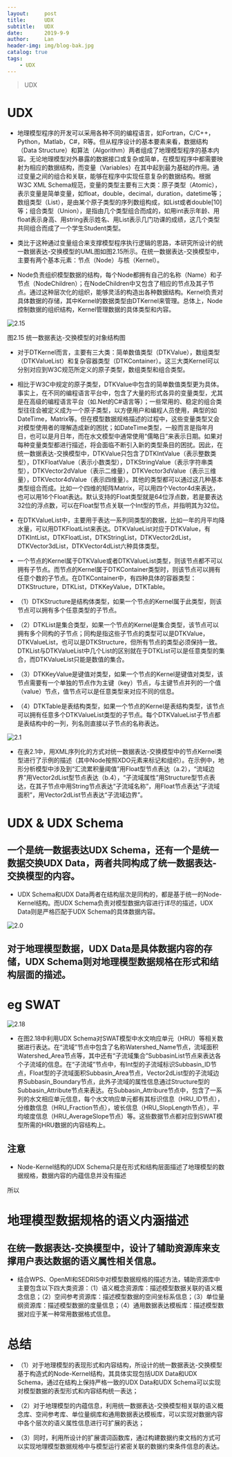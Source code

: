 ```yaml
---
layout:     post
title:      UDX
subtitle:   UDX
date:       2019-9-9
author:     Lan
header-img: img/blog-bak.jpg
catalog: true
tags:
    - UDX
---
```

>UDX

# UDX

- 地理模型程序的开发可以采用各种不同的编程语言，如Fortran，C/C++，Python，Matlab，C#，R等。但从程序设计的基本要素来看，数据结构（Data Structure）和算法（Algorithm）两者组成了地理模型程序的基本内容。无论地理模型对外暴露的数据接口或复杂或简单，在模型程序中都需要映射为相应的数据结构，而变量（Variables）在其中起到最为基础的作用。通过变量之间的组合和关联，能够在程序中实现任意复杂的数据结构。根据W3C XML Schema规范，变量的类型主要有三大类：原子类型（Atomic），表示变量是简单变量，如float，double，decimal，duration，datetime等；数组类型（List），是由某个原子类型的序列数组构成，如List<double>或者double[10]等；组合类型（Union），是指由几个类型组合而成的，如用int表示年龄、用float表示身高、用string表示姓名、用List<int>表示几门功课的成绩，这几个类型共同组合而成了一个学生Student类型。

- 类比于这种通过变量组合来支撑模型程序执行逻辑的思路，本研究所设计的统一数据表达-交换模型的UML图如图2.15所示。在统一数据表达-交换模型中，主要有两个基本元素：节点（Node）与核（Kernel）。

- Node负责组织模型数据的结构，每个Node都拥有自己的名称（Name）和子节点（NodeChildren）；在NodeChildren中又包含了相应的节点及其子节点。通过这种层次化的组织，能够灵活的构造出各种数据结构。Kernel负责对具体数据的存储，其中Kernel的数据类型由DTKernel来管理。总体上，Node控制数据的组织结构，Kernel管理数据的具体类型和内容。

![2.15](/img/blogimgs/19-9-9-UDX01.png)

图2.15 统一数据表达-交换模型的对象结构图

- 对于DTKernel而言，主要有三大类：简单数值类型（DTKValue），数组类型（DTKValueList）和复杂容器类型（DTKContainer）。这三大类Kernel可以分别对应到W3C规范所定义的原子类型，数组类型和组合类型。

- 相比于W3C中规定的原子类型，DTKValue中包含的简单数值类型更为具体。事实上，在不同的编程语言平台中，包含了大量的形式各异的变量类型，尤其是在高级的编程语言平台（如.Net的C#语言等）；一些常用的、稳定的组合类型往往会被定义成为一个原子类型，以方便用户和编程人员使用，典型的如DateTime，Matrix等。但在模型数据规格描述的过程中，这些变量类型又会对模型使用者的理解造成新的困扰；如DateTime类型，一般而言是指年月日，也可以是月日年，而在水文模型中通常使用“儒略日”来表示日期。如果对每种变量类型都进行描述，将会面临不断引入新的类型条目的困扰。因此，在统一数据表达-交换模型中，DTKValue只包含了DTKIntValue（表示整数类型），DTKFloatValue（表示小数类型），DTKStringValue（表示字符串类型），DTKVector2dValue（表示二维量），DTKVector3dValue（表示三维量），DTKVector4dValue（表示四维量）。其他的类型都可以通过这几种基本类型组合而成。比如一个四维的矩阵Matrix，可以用四个Vector4d来表达，也可以用16个Float表达。默认支持的Float类型就是64位浮点数，若是要表达32位的浮点数，可以在Float型节点关联一个Int型的节点，并指明其为32位。

- 在DTKValueList中，主要用于表达一系列同类型的数据，比如一年的月平均降水量，可以用DTKFloatList来表达。DTKValueList对应于DTKValue，有DTKIntList，DTKFloatList，DTKStringList，DTKVector2dList，DTKVector3dList，DTKVector4dList六种具体类型。

- 一个节点的Kernel属于DTKValue或者DTKValueList类型，则该节点都不可以拥有子节点。而节点的Kernel属于DTKContainer类型时，则该节点可以拥有任意个数的子节点。在DTKContainer中，有四种具体的容器类型：DTKStructure，DTKList，DTKKeyValue，DTKTable。

- （1）DTKStructure是结构体类型，如果一个节点的Kernel属于此类型，则该节点可以拥有多个任意类型的子节点。
- （2）DTKList是集合类型，如果一个节点的Kernel是集合类型，该节点可以拥有多个同构的子节点；同构是指这些子节点的类型可以是DTKValue，DTKValueList，也可以是DTKStructure，但所有节点的类型必须保持一致。DTKList与DTKValueList中几个List的区别就在于DTKList可以是任意类型的集合，而DTKValueList只能是数值的集合。
- （3）DTKKeyValue是键值对类型，如果一个节点的Kernel是键值对类型，该节点需要有一个单独的节点作为主键（key）节点，与主键节点并列的一个值（value）节点，值节点可以是任意类型来对应不同的信息。
- （4）DTKTable是表结构类型，如果一个节点的Kernel是表结构类型，该节点可以拥有任意多个DTKValueList类型的子节点。每个DTKValueList子节点都是表结构中的一列，列名则直接以子节点的名称表达。



![2.1](/img/blogimgs/19-9-9-UDX2.png)

- 在表2.1中，用XML序列化的方式对统一数据表达-交换模型中的节点Kernel类型进行了示例的描述（其中Node按照XDO元素来标记和组织）。在示例中，地形分析模型中涉及到“汇流累积量阈值”用Float型节点表达（a.2），“流域边界”用Vector2dList型节点表达（b.4），“子流域属性”用Structure型节点表达，在其子节点中用String节点表达“子流域名称”，用Float节点表达“子流域面积”，用Vector2dList节点表达“子流域边界”。




# UDX & UDX Schema


## 一个是统一数据表达UDX Schema，还有一个是统一数据交换UDX Data，两者共同构成了统一数据表达-交换模型的内容。

- UDX Schema和UDX Data两者在结构层次是同构的，都是基于统一的Node-Kernel结构。而UDX Schema负责对模型数据内容进行详尽的描述，UDX Data则是严格匹配于UDX Schema的具体数据内容。


![2.0](/img/blogimgs/19-9-9-udx.png)

## 对于地理模型数据，UDX Data是具体数据内容的存储，UDX Schema则对地理模型数据规格在形式和结构层面的描述。

# eg SWAT

![2.18](/img/blogimgs/19-9-9-UDX4.png)

- 在图2.18中利用UDX Schema对SWAT模型中水文响应单元（HRU）等相关数据进行表达。在“流域”节点中包含了名称Watershed_Name节点，流域面积Watershed_Area节点等，其中还有“子流域集合”SubbasinList节点来表达各个子流域的信息。在“子流域”节点中，有Int型的子流域标识Subbasin_ID节点，Float型的子流域面积Subbasin_Area节点，Vector2dList型的子流域边界Subbasin_Boundary节点，此外子流域的属性信息通过Structure型的Subbasin_Attribute节点来表达。在Subbasin_Attribure节点中，包含了一系列的水文相应单元信息，每个水文响应单元都有其标识信息（HRU_ID节点），分维数信息（HRU_Fraction节点），坡长信息（HRU_SlopLength节点），平均坡度信息（HRU_AverageSlope节点）等。这些数据节点都对应到SWAT模型所需的HRU数据的内容结构上。

## 注意
- Node-Kernel结构的UDX Schema只是在形式和结构层面描述了地理模型的数据规格，数据内容的内蕴信息并没有描述

所以
# 地理模型数据规格的语义内涵描述

## 在统一数据表达-交换模型中，设计了辅助资源库来支撑用户表达数据的语义属性相关信息。

- 结合WPS、OpenMI和SEDRIS中对模型数据规格的描述方法，辅助资源库中主要包含以下四大类资源：（1）语义概念资源库：描述模型数据关联的语义概念信息；（2）空间参考资源库：描述模型数据的空间坐标系信息；（3）单位量纲资源库：描述模型数据的度量信息；（4）通用数据表达模板库：描述模型数据对应于某一种常用数据格式信息。

# 总结

- （1）对于地理模型的表现形式和内容结构，所设计的统一数据表达-交换模型基于构造式的Node-Kernel结构，其具体实现包括UDX Data和UDX Schema，通过在结构上保持严格一致的UDX Data和UDX Schema可以实现对模型数据的表型形式和内容结构统一表达；

- （2）对于地理模型的内蕴信息，利用统一数据表达-交换模型相关联的语义概念库、空间参考库、单位量纲库和通用数据表达模板库，可以实现对数据内容中各个层次的语义属性信息进行可扩展的表达；

- （3）同时，利用所设计的扩展谓词函数库，通过构建数据约束文档的方式可以实现地理模型数据规格中与模型运行紧密关联的数据约束条件信息的表达。